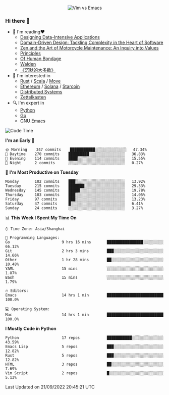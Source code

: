 <p align="center">
    <img src="https://gist.githubusercontent.com/coldnight/e696baffb094e71c96cb302118878eae/raw/40ea5053a6f66cc65f90f437e4173497da225958/banner.gif" alt="Vim vs Emacs" />
</p>

### Hi there 👋

- 📖 I'm reading❤️
    + [Designing Data-Intensive Applications](https://www.oreilly.com/library/view/designing-data-intensive-applications/9781491903063/)
    + [Domain-Driven Design: Tackling Complexity in the Heart of Software](https://www.dddcommunity.org/book/evans_2003/)
    + [Zen and the Art of Motorcycle Maintenance: An Inquiry into Values](https://en.wikipedia.org/wiki/Zen_and_the_Art_of_Motorcycle_Maintenance)
    + [Principles](https://www.principles.com/)
    + [Of Human Bondage](https://en.wikipedia.org/wiki/Of_Human_Bondage)
    + [Walden](https://en.wikipedia.org/wiki/Walden)
    + [《沉默的大多数》](https://en.wikipedia.org/wiki/Silent_majority)
- 🌱 I'm interested in
    + [Rust](https://www.rust-lang.org/) / [Scala](https://www.scala-lang.org/) / [Move](https://github.com/move-language/move/)
    + [Ethereum](https://ethereum.org/en/) / [Solana](https://solana.com/) / [Starcoin](https://github.com/starcoinorg/starcoin)
	+ [Distributed Systems](https://www.linuxzen.com/notes/topics/20200320174417_%E5%88%86%E5%B8%83%E5%BC%8F/)
	+ [Zettelkasten](https://www.linuxzen.com/notes/notes/20220120080920-slip_box/)
- 🔍 I'm expert in
    + [Python](https://www.python.org/)
    + [Go](https://go.dev/)
    + [GNU Emacs](https://www.gnu.org/software/emacs/)

<!--START_SECTION:waka-->
![Code Time](http://img.shields.io/badge/Code%20Time-1%2C576%20hrs%205%20mins-blue)

**I'm an Early 🐤** 

```text
🌞 Morning    347 commits    ███████████░░░░░░░░░░░░░░   47.34% 
🌆 Daytime    270 commits    █████████░░░░░░░░░░░░░░░░   36.83% 
🌃 Evening    114 commits    ████░░░░░░░░░░░░░░░░░░░░░   15.55% 
🌙 Night      2 commits      ░░░░░░░░░░░░░░░░░░░░░░░░░   0.27%

```
📅 **I'm Most Productive on Tuesday** 

```text
Monday       102 commits    ███░░░░░░░░░░░░░░░░░░░░░░   13.92% 
Tuesday      215 commits    ███████░░░░░░░░░░░░░░░░░░   29.33% 
Wednesday    145 commits    █████░░░░░░░░░░░░░░░░░░░░   19.78% 
Thursday     103 commits    ███░░░░░░░░░░░░░░░░░░░░░░   14.05% 
Friday       97 commits     ███░░░░░░░░░░░░░░░░░░░░░░   13.23% 
Saturday     47 commits     █░░░░░░░░░░░░░░░░░░░░░░░░   6.41% 
Sunday       24 commits     ░░░░░░░░░░░░░░░░░░░░░░░░░   3.27%

```


📊 **This Week I Spent My Time On** 

```text
⌚︎ Time Zone: Asia/Shanghai

💬 Programming Languages: 
Go                       9 hrs 16 mins       ████████████████░░░░░░░░░   66.12% 
Git                      2 hrs 3 mins        ███░░░░░░░░░░░░░░░░░░░░░░   14.66% 
Other                    1 hr 28 mins        ██░░░░░░░░░░░░░░░░░░░░░░░   10.48% 
YAML                     15 mins             ░░░░░░░░░░░░░░░░░░░░░░░░░   1.87% 
Bash                     15 mins             ░░░░░░░░░░░░░░░░░░░░░░░░░   1.79%

🔥 Editors: 
Emacs                    14 hrs 1 min        █████████████████████████   100.0%

💻 Operating System: 
Mac                      14 hrs 1 min        █████████████████████████   100.0%

```

**I Mostly Code in Python** 

```text
Python                   17 repos            ███████████░░░░░░░░░░░░░░   43.59% 
Emacs Lisp               5 repos             ███░░░░░░░░░░░░░░░░░░░░░░   12.82% 
Rust                     5 repos             ███░░░░░░░░░░░░░░░░░░░░░░   12.82% 
HTML                     3 repos             ██░░░░░░░░░░░░░░░░░░░░░░░   7.69% 
Vim Script               2 repos             █░░░░░░░░░░░░░░░░░░░░░░░░   5.13%

```



 Last Updated on 21/09/2022 20:45:21 UTC
<!--END_SECTION:waka-->
